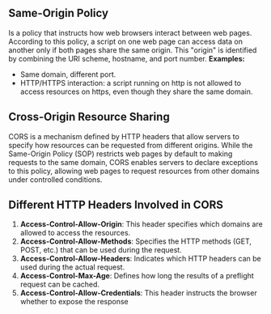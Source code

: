 ## Same-Origin Policy
Is a policy that instructs how web browsers interact between web pages. According to this policy, a script on one web page can access data on another only if both pages share the same origin. This "origin" is identified by combining the URI scheme, hostname, and port number. 
**Examples:**
- Same domain, different port.
- HTTP/HTTPS interaction: a script running on http is not allowed to access resources on https, even though they share the same domain.

## Cross-Origin Resource Sharing 
CORS is a mechanism defined by HTTP headers that allow servers to specify how resources can be requested from different origins. While the Same-Origin Policy (SOP) restricts web pages by default to making requests to the same domain, CORS enables servers to declare exceptions to this policy, allowing web pages to request resources from other domains under controlled conditions.

## Different HTTP Headers Involved in CORS 
1. **Access-Control-Allow-Origin**: This header specifies which domains are allowed to access the resources.
2. **Access-Control-Allow-Methods**: Specifies the HTTP methods (GET, POST, etc.) that can be used during the request.
3. **Access-Control-Allow-Headers**: Indicates which HTTP headers can be used during the actual request.
4. **Access-Control-Max-Age**: Defines how long the results of a preflight request can be cached.
5. **Access-Control-Allow-Credentials**: This header instructs the browser whether to expose the response 
